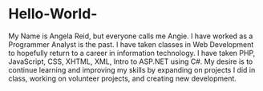 # Hello-World-
My Name is Angela Reid, but everyone calls me Angie.  I have worked as a Programmer Analyst is the past.
I have taken classes in Web Development to hopefully return to a career in information technology.  I
have taken PHP, JavaScript, CSS, XHTML, XML, Intro to ASP.NET using C#.  My desire is to continue learning
and improving my skills by expanding on projects I did in class, working on volunteer projects, and creating 
new development.
